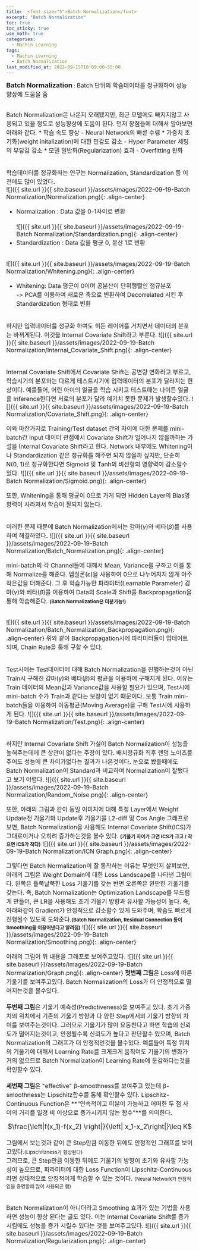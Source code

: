 ```yaml
---
title:  <font size="5">Batch Normalization</font>
excerpt: "Batch Normalization"
toc: true
toc_sticky: true
use_math: true
categories:
  - Machin Learning
tags:
  - Machin Learning
  - Batch Normalization
last_modified_at: 2022-09-15T18:09:00-55:00
---
```


**<font size="4">Batch Normalization</font>** : <font size="3">Batch 단위의 학습데이터를 정규화하여 성능 향상에 도움을 줌</font>
<br><br>

<font size="3">
<div markdown = "1">
Batch Normalization은 나온지 오래됐지만, 최근 모델에도 빠지지않고 사용되고 있을 정도로 성능향상에 도움이 된다.
먼저 장점들에 대해서 알아보면 아래와 같다.
* 학습 속도 향상
  - Neural Network의 빠른 수렴
* 가중치 초기화(weight initalization)에 대한 민감도 감소
  - Hyper Parameter 세팅의 부담감 감소
* 모델 일반화(Regularization) 효과
  - Overfitting 완화
<br><br>

학습데이터를 정규화하는 연구는 Normalization, Standardization 등 이전에도 많이 있었다. <br>
![]({{ site.url }}{{ site.baseurl }}/assets/images/2022-09-19-Batch Normalization/Normalization.png){: .align-center}
* Normalization : Data 값을 0-1사이로 변환
<br><br>
![]({{ site.url }}{{ site.baseurl }}/assets/images/2022-09-19-Batch Normalization/Standardization.png){: .align-center}
* Standardization : Data 값을 평균 0, 분산 1로 변환
<br><br>

![]({{ site.url }}{{ site.baseurl }}/assets/images/2022-09-19-Batch Normalization/Whitening.png){: .align-center}
* Whitening: Data 평군이 0이며 공분산이 단위행렬인 정규분포<br>
  -> PCA를 이용하여 새로운 축으로 변환하여 Decorrelated 시킨 후 Standardization 형태로 변환
<br><br>

하지만 입력데이터를 정규화 하여도 히든 레이어를 거치면서 데이터의 분포는 바뀌게된다. 이것을 Internal Covariate Shift라고 부른다.
![]({{ site.url }}{{ site.baseurl }}/assets/images/2022-09-19-Batch Normalization/Internal_Covariate_Shift.png){: .align-center}
<br><br>

Internal Covariate Shift에서 Covariate Shift는 공변량 변화라고 부르고, 학습시기의 분포와는 다르게 테스트시기에 입력데이터의 분포가 달라지는 현상이다.
예를들어, 어린 아이의 얼굴을 학습 시키고 테스트때는 나이든 얼굴을 Inference한다면 서로의 분포가 달라 예기치 못한 문제가 발생할수있다.
![]({{ site.url }}{{ site.baseurl }}/assets/images/2022-09-19-Batch Normalization/Covariate_Shift.png){: .align-center}

이와 마찬가지로 Training/Test dataset 간의 차이에 대한 문제를 mini-batch간 Input 데이터 관점에서 Covariate Shift가 일어나지 않을까하는 가설을 Internal Covariate Shift라고 한다.
Network 내부에도 Whitening이나 Standardization 같은 정규화를 해주면 되지 않을까 싶지만, 단순히 N(0, 1)로 정규화한다면 Sigmoid 및 Tanh의 비선형의 영향력이 감소할수 있다.
![]({{ site.url }}{{ site.baseurl }}/assets/images/2022-09-19-Batch Normalization/Sigmoid.png){: .align-center}

또한, Whitening을 통해 평균이 0으로 가게 되면 Hidden Layer의 Bias영향력이 사라져서 학습이 잘되지 않는다.
<br><br>

이러한 문제 때문에 Batch Normalization에서는 감마($γ$)와 베타($β$)를 사용하여 해결하였다.
![]({{ site.url }}{{ site.baseurl }}/assets/images/2022-09-19-Batch Normalization/Batch_Normalization.png){: .align-center}

mini-batch의 각 Channel들에 대해서 Mean, Variance를 구하고 이를 통해 Normalize를 해준다. 엡실론(ε)을 사용하여 0으로 나누어지지 않게 아주 작은값을 더해준다. 그 후 학습가능한 파라미터(Learnable Parameter) 감마($γ$)와 베타($β$)를 이용하여 Data의 Scale과 Shift를 Backpropagation을 통해 학습해준다. **<font size="2">(Batch Normalization은 미분가능!)</font>**
<br><br>

![]({{ site.url }}{{ site.baseurl }}/assets/images/2022-09-19-Batch Normalization/Batch_Normalization_Backpropagation.png){: .align-center}
위와 같이 Backpropagation시에 파라미터들이 업데이트 되며, Chain Rule을 통해 구할 수 있다.
<br><br>

Test시에는 Test데이터에 대해 Batch Normalization을 진행하는것이 아닌 Train시 구해진 감마($γ$)와 베타($β$)의 평균을 이용하여 구해지게 된다. 이유는 Train 데이터의 Mean값과 Variance값을 사용할 필요가 있으며, Test시에 mini-batch 수가 Train과 같다는 보장이 없기 때문이다.
보통 Train mini-batch들을 이용하여 이동평균(Moving Average)을 구해 Test시에 사용하게 된다.
![]({{ site.url }}{{ site.baseurl }}/assets/images/2022-09-19-Batch Normalization/Test.png){: .align-center}
<br><br>


하지만 Internal Covariate Shift 가설이 Batch Normalization이 성능을 높혀주는데에 큰 상관이 없다는 주장이 있다. 배치정규화 직후 랜덤 노이즈를 주어도 성능에 큰 차이가없다는 결과가 나온것이다. 눈으로 봤을때에도 Batch Normalization이 Standard과 비교하여 Normalization이 잘됐다고 보기 어렵다.
![]({{ site.url }}{{ site.baseurl }}/assets/images/2022-09-19-Batch Normalization/Random_Noise.png){: .align-center}

또한, 아래의 그림과 같이 동일 이미지에 대해 특정 Layer에서 Weight Update전 기울기와 Update후 기울기를 L2-diff 및 Cos Angle 그래프로 보면, Batch Normalization을 사용해도 Internal Covariate Shift(ICS)가 그대로이거나 오히려 증가하는것을 볼수 있다. **<font size="2">(기울기 차이가 크면 ICS가 크고 / 작으면 ICS가 작다)</font>**
![]({{ site.url }}{{ site.baseurl }}/assets/images/2022-09-19-Batch Normalization/ICN Graph.png){: .align-center}
<br>

그렇다면 Batch Normalization이 잘 동작하는 이유는 무엇인지 살펴보면, 아래의 그림은 Weight Domain에 대한 Loss Landscape를 나타낸 그림이다. 왼쪽은 들쭉날쭉한 Loss 기울기를 갖는 반면 오른쪽은 완만한 기울기를 갖는다.
즉, Batch Normalization는 Optimization Landscape를 부드럽게 만들어, 큰 LR을 사용해도 초기 기울기 방향과 유사할 가능성이 높다. 즉, 아래와같이 Gradient가 안정적으로 감소할수 있게 도와주며, 학습도 빠르게 진행될수 있도록 도와준다.**<font size="2">(Batch Normalization, Residual Connection 등이 Smoothing을 이끌어낸다고 알려짐)</font>**
![]({{ site.url }}{{ site.baseurl }}/assets/images/2022-09-19-Batch Normalization/Smoothing.png){: .align-center}

아래의 그림이 위 내용을 그래프로 보여주고있다.
![]({{ site.url }}{{ site.baseurl }}/assets/images/2022-09-19-Batch Normalization/Graph.png){: .align-center}
**첫번째 그림**은 Loss에 따른 기울기를 보여주고있다. Batch Normalization의 Loss가 더 안정적으로 떨어지는것을 볼수있다.
<br><br>
**두번째 그림**은 기울기 예측성(Predictiveness)을 보여주고 있다. 초기 가중치의 위치에서 기존의 기울기 방향과 다 양한 Step에서의 기울기 방향의 차이를 보여주는것이다. 그러므로 기울기가 많이 요동친다고 하면 학습의 신뢰도가 떨어지는것이고, 안정될수록 신뢰도가 높다고 판단할수 있으며, Batch Normalization의 그래프가 더 안정적인것을 볼수있다. 예를들어 특정 위치의 기울기에 대해서 Learning Rate를 크게크게 움직여도 기울기의 변화가 거의 없으므로 Batch Normalization이 Learning Rate에 둔감하다는것을 확인할수 있다.
<br><br>
**세번째 그림**은 "effective" β-smoothness를 보여주고 있는데 β-smoothness는 Lipschitz함수를 통해 확인할수 있다.
Lipschitz-Continuous Function은 **"연속적이고 미분이 가능하고 어떠한 두 점 사이의 거리를 일정 비 이상으로 증가시키지 않는 함수"**를 의미한다.
<center><font size="4">$\frac{\left|f(x_1)-f(x_2) \right|}{\left| x_1-x_2\right|}\leq K$</font></center>
<br>
그림에서 보는것과 같이 큰 Step만큼 이동한 뒤에도 안정적인 그래프를 보이고있다.<font size="2">(Lipschitzness가 향상된다)</font>
<br>
그러므로, 큰 Step만큼 이동한 뒤에도 기울기의 방향이 초기와 유사할 가능성이 높으므로, 파라미터에 대한 Loss Function이 Lipschitz-Continuous라면 상대적으로 안정적이게 학습할 수 있는 것이다. <font size="2">(Neural Network가 안정적임을 증명할때 많이 사용되곤 함)</font>
<br><br>



Batch Normalization이 아니더라고 Smoothing 효과가 있는 기법을 사용하면 성능이 향상 된다는 글도 있다.
이는 Internal Covariate Shift를 증가 시킴에도 성능을 증가 시킬수 있다는 것을 보여주고있다.
![]({{ site.url }}{{ site.baseurl }}/assets/images/2022-09-19-Batch Normalization/Regularization.png){: .align-center}





</div>
</font>

